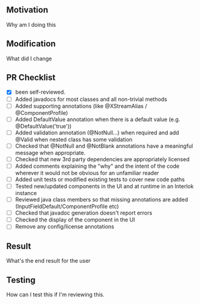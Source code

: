 ## Motivation

Why am I doing this

## Modification

What did I change

## PR Checklist

- [x] been self-reviewed.
- [ ] Added javadocs for most classes and all non-trivial methods
- [ ] Added supporting annotations (like @XStreamAlias / @ComponentProfile)
- [ ] Added DefaultValue annotation when there is a default value (e.g. @DefaultValue('true'))
- [ ] Added validation annotation (@NotNull...) when required and add @Valid when nested class has some validation
- [ ] Checked that @NotNull and @NotBlank annotations have a meaningful message when appropriate.
- [ ] Checked that new 3rd party dependencies are appropriately licensed
- [ ] Added comments explaining the "why" and the intent of the code wherever it would not be obvious for an unfamiliar reader
- [ ] Added unit tests or modified existing tests to cover new code paths
- [ ] Tested new/updated components in the UI and at runtime in an Interlok instance
- [ ] Reviewed java class members so that missing annotations are added (InputFieldDefault/ComponentProfile etc)
- [ ] Checked that javadoc generation doesn't report errors
- [ ] Checked the display of the component in the UI
- [ ] Remove any config/license annotations

## Result

What's the end result for the user

## Testing

How can I test this if I'm reviewing this.
